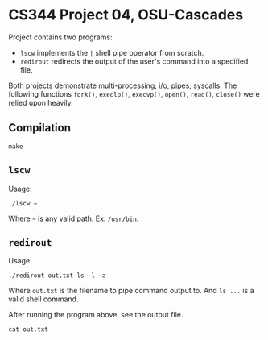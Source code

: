 # CS344 Project 04, OSU-Cascades

Project contains two programs:

- `lscw` implements the `|` shell pipe operator from scratch.
- `redirout` redirects the output of the user's command into a specified file.

Both projects demonstrate multi-processing, i/o, pipes, syscalls. The following functions `fork()`, `execlp()`, `execvp()`, `open()`, `read()`, `close()` were relied upon heavily.

## Compilation

```
make
```

## `lscw`

Usage:

```
./lscw ~
```

Where `~` is any valid path. Ex: `/usr/bin`.

## `redirout`

Usage:

```
./redirout out.txt ls -l -a
```

Where `out.txt` is the filename to pipe command output to. And `ls ...` is a valid shell command.

After running the program above, see the output file.

```
cat out.txt
```
